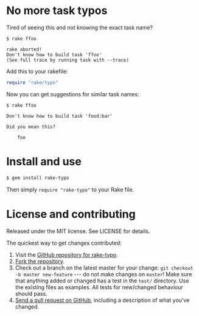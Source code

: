 # No more task typos

Tired of seeing this and not knowing the exact task name?

```
$ rake ffoo

rake aborted!
Don't know how to build task 'ffoo'
(See full trace by running task with --trace)
```

Add this to your rakefile:

```ruby
require "rake/typo"
```

Now you can get suggestions for similar task names:

```
$ rake ffoo

Don't know how to build task 'food:bar'

Did you mean this?

	foo
```

# Install and use

```bash
$ gem install rake-typo
```

Then simply `require "rake-typo"` to your Rake file.

# License and contributing

Released under the MIT license. See LICENSE for details.

The quickest way to get changes contributed:

1. Visit the [GitHub repository for rake-typo](https://github.com/aprescott/rake-typo).
2. [Fork the repository](https://help.github.com/articles/fork-a-repo).
3. Check out a branch on the latest master for your change: `git checkout -b master new-feature` --- do not make changes on `master`! Make sure that anything added or changed has a test in the `test/` directory. Use the existing files as examples. All tests for new/changed behaviour should pass.
4. [Send a pull request on GitHub](https://help.github.com/articles/fork-a-repo), including a description of what you've changed.
